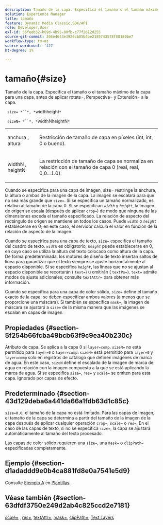 ```yaml
---
description: Tamaño de la capa. Especifica el tamaño o el tamaño máximo de la capa para una capa, antes de aplicar rotate=, Perspectiva= y Extensión= a la capa.
solution: Experience Manager
title: tamaño
feature: Dynamic Media Classic,SDK/API
role: Developer,User
exl-id: 55feeb32-b69d-4b95-80fb-c77f2612d255
source-git-commit: 206e4643e3926cb85b4be2189743578f88180be7
workflow-type: tm+mt
source-wordcount: '427'
ht-degree: 1%

---
```


# tamaño{#size}

Tamaño de la capa. Especifica el tamaño o el tamaño máximo de la capa para una capa, antes de aplicar rotate=, Perspectiva= y Extensión= a la capa.

` size= *``*, *`widthheight`*`

` sizeN= *``*, *`widthNheightN`*`

<table id="simpletable_FBE17D736F93485AA0053BF447B4CC9F"> 
 <tr class="strow"> 
  <td class="stentry"> <p> <span class="codeph"> <span class="varname"> anchura  </span>,  <span class="varname"> altura  </span> </span> </p> </td> 
  <td class="stentry"> <p>Restricción de tamaño de capa en píxeles (int, int, 0 o bueno). </p> </td> 
 </tr> 
 <tr class="strow"> 
  <td class="stentry"> <p> <span class="codeph"> <span class="varname"> widthN  </span>,  <span class="varname"> heightN  </span> </span> </p> </td> 
  <td class="stentry"> <p>La restricción de tamaño de capa se normaliza en relación con el tamaño de capa 0 (real, real, 0,0...1.0). </p> </td> 
 </tr> 
</table>

Cuando se especifica para una capa de imagen, size= restringe la anchura, la altura o ambos de la imagen de la capa. La imagen se escalará para que no sea más grande que `size=`. Si se especifica un tamaño normalizado, es relativo al tamaño de la capa 0. Si se especifican *`width`* y *`height`*, la imagen de origen se escala (después de aplicar `crop=`) de modo que ninguna de las dimensiones exceda el tamaño especificado. La relación de aspecto del rectángulo de origen se mantiene en todos los casos. Puede *`width`* o *`height`* establecerse en 0; en este caso, el servidor calcula el valor en función de la relación de aspecto de la imagen.

Cuando se especifica para una capa de texto, `size=` especifica el tamaño del cuadro de texto. *`width`* es obligatorio;  *`height`* puede establecerse en 0, en cuyo caso se utiliza la altura del texto colocado como altura de la capa. De forma predeterminada, los motores de diseño de texto insertan saltos de línea para garantizar que el texto siempre se ajuste horizontalmente al espacio disponible. Si se especifica *`height`*, las líneas que no se ajustan al espacio disponible se recortarán ( `text=`) u omitirán ( `textPs=`). `text=` admite modos de ajuste adicionales; consulte  `textAttr=` para obtener más información.

Cuando se especifica para una capa de color sólido, `size=` define el tamaño exacto de la capa; se deben especificar ambos valores (a menos que se proporcione una máscara). Si también se especifica `mask=`, la imagen de máscara se ajustará a `size=` de la misma manera que las imágenes se escalan en capas de imagen.

## Propiedades {#section-5f254b66fcba49bcb63f9c9ea40b230c}

Atributo de capa. Se aplica a la capa 0 si `layer=comp`. `sizeN=` no está permitido para  `layer=0` o  `layer=comp`. `sizeN=` está permitido para  `layer=0` y  `layer=comp` solo en registros de catálogo que definen imágenes de marca de agua. En este caso, `sizeN` define el escalado de la imagen de marca de agua en relación con la imagen compuesta a la que se está aplicando la marca de agua. Si se especifica `size=`, `res=` y `scale=` se omiten para esta capa. Ignorado por capas de efecto.

## Predeterminado {#section-43d129deba6a441da66a1fdb63d1c85c}

`size=0,0`, el tamaño de la capa no está limitado. Para las capas de imagen, el tamaño de la capa se determina a partir del tamaño de la imagen de la capa después de aplicar cualquier operación `crop=`, `scale=` o `res=`. En el caso de las capas de texto, si no se especifica `size=`, la capa se ajustará automáticamente al tamaño del texto procesado.

Las capas de color sólido requieren una `size=`, una `mask=` o `clipPath=` especificadas completamente.

## Ejemplo {#section-d1adaddd9e0b4ca881fd8e0a7541e5d9}

Consulte [Ejemplo A](../../../../../is-api/http-ref/image-serving-api-ref/c-http-protocol-reference/c-templates/r-example-a.md#reference-c78ea82e8a1646738e764fa6685dfbac) en [Plantillas](../../../../../is-api/http-ref/image-serving-api-ref/c-http-protocol-reference/c-templates/c-templates.md#concept-3cd2d2adae0e41b2979b9640244d4d3e).

## Véase también {#section-63dfdf3750e249d2ab4c825ccd2e7181}

[scale=](../../../../../is-api/http-ref/image-serving-api-ref/c-http-protocol-reference/c-command-reference/r-is-http-scale.md#reference-098c30cea1764f189e6f7c7e400cc065) ,  [res=](../../../../../is-api/http-ref/image-serving-api-ref/c-http-protocol-reference/c-command-reference/r-res.md#reference-3d6fe416801148dea0f786f2b5169e55),  [textAttr=](../../../../../is-api/http-ref/image-serving-api-ref/c-http-protocol-reference/c-command-reference/r-textattr.md#reference-ff00484fa3244286abeff34911f7ec0d),  [mask=](../../../../../is-api/http-ref/image-serving-api-ref/c-http-protocol-reference/c-command-reference/r-mask.md#reference-922254e027404fb890b850e2723ee06e),  [clipPath=](../../../../../is-api/http-ref/image-serving-api-ref/c-http-protocol-reference/c-command-reference/r-clippath.md#reference-8139b1b52dc54749b51b109521ddf83d),  [Text Layers](../../../../../is-api/http-ref/image-serving-api-ref/c-http-protocol-reference/c-text-formatting/r-text-layers.md#reference-47e78cfb18134db5ab09e17af14a6a8f)
